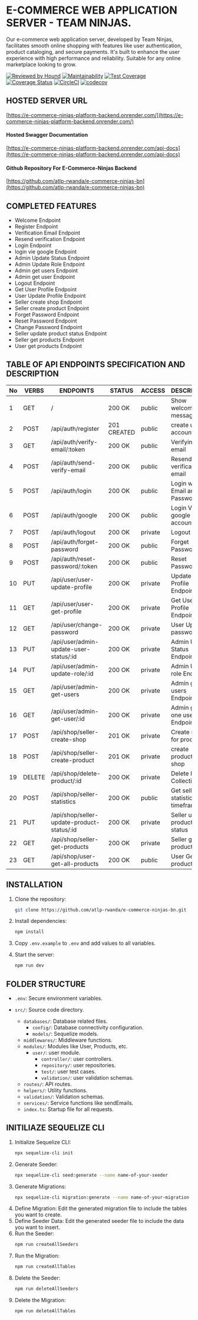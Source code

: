 # E-COMMERCE WEB APPLICATION SERVER - TEAM NINJAS.

Our e-commerce web application server, developed by Team Ninjas, facilitates smooth online shopping with features like user authentication, product cataloging, and secure payments. It's built to enhance the user experience with high performance and reliability. Suitable for any online marketplace looking to grow.

[![Reviewed by Hound](https://img.shields.io/badge/Reviewed_by-Hound-8E64B0.svg)](https://houndci.com)
[![Maintainability](https://api.codeclimate.com/v1/badges/839fc3fa18d25362cd8b/maintainability)](https://codeclimate.com/github/atlp-rwanda/e-commerce-ninjas-bn/maintainability)
[![Test Coverage](https://api.codeclimate.com/v1/badges/839fc3fa18d25362cd8b/test_coverage)](https://codeclimate.com/github/atlp-rwanda/e-commerce-ninjas-bn/test_coverage)
[![Coverage Status](https://coveralls.io/repos/github/atlp-rwanda/e-commerce-ninjas-bn/badge.svg)](https://coveralls.io/github/atlp-rwanda/e-commerce-ninjas-bn)
[![CircleCI](https://dl.circleci.com/status-badge/img/gh/atlp-rwanda/e-commerce-ninjas-bn/tree/develop.svg?style=svg)](https://dl.circleci.com/status-badge/redirect/gh/atlp-rwanda/e-commerce-ninjas-bn/tree/develop)
[![codecov](https://codecov.io/gh/atlp-rwanda/e-commerce-ninjas-bn/graph/badge.svg?token=6ZWudFPM1S)](https://codecov.io/gh/atlp-rwanda/e-commerce-ninjas-bn)

## HOSTED SERVER URL

[https://e-commerce-ninjas-platform-backend.onrender.com/](https://e-commerce-ninjas-platform-backend.onrender.com/)

#### Hosted Swagger Documentation

[https://e-commerce-ninjas-platform-backend.onrender.com/api-docs](https://e-commerce-ninjas-platform-backend.onrender.com/api-docs)

#### Github Repository For E-Commerce-Ninjas Backend

[https://github.com/atlp-rwanda/e-commerce-ninjas-bn](https://github.com/atlp-rwanda/e-commerce-ninjas-bn)

## COMPLETED FEATURES

- Welcome Endpoint
- Register Endpoint
- Verification Email Endpoint
- Resend verification Endpoint
- Login Endpoint
- login vie google Endpoint
- Admin Update Status Endpoint
- Admin Update Role Endpoint
- Admin get users Endpoint
- Admin get user Endpoint
- Logout Endpoint
- Get User Profile Endpoint 
- User Update Profile Endpoint
- Seller create shop Endpoint
- Seller create product Endpoint
- Forget Password Endpoint
- Reset Password Endpoint
- Change Password Endpoint
- Seller update product status Endpoint
- Seller get products Endpoint
- User get products Endpoint


## TABLE OF API ENDPOINTS SPECIFICATION AND DESCRIPTION


| No | VERBS | ENDPOINTS                               | STATUS      | ACCESS  | DESCRIPTION                         |
|----|-------|-----------------------------------------|-------------|---------|-------------------------------------|
| 1  | GET   | /                                       | 200 OK      | public  | Show welcome message                |
| 2  | POST  | /api/auth/register                      | 201 CREATED | public  | create user account                 |
| 3  | GET   | /api/auth/verify-email/:token           | 200 OK      | public  | Verifying email                     |
| 4  | POST  | /api/auth/send-verify-email             | 200 OK      | public  | Resend verification email           |
| 5  | POST  | /api/auth/login                         | 200 OK      | public  | Login with Email and Password       |
| 6  | POST  | /api/auth/google                        | 200 OK	   | public	 | Login Via google account            |
| 7  | POST  | /api/auth/logout                        | 200 OK      | private | Logout user                         |
| 8  | POST  | /api/auth/forget-password               | 200 OK      | public  | Forget Password                     |
| 9  | POST  | /api/auth/reset-password/:token         | 200 OK      | public  | Reset Password                      |
| 10 | PUT   | /api/user/user-update-profile           | 200 OK      | private | Update User Profile Endpoint        |
| 11 | GET   | /api/user/user-get-profile              | 200 OK      | private | Get User Profile Endpoint           |
| 12 | GET   | /api/user/change-password               | 200 OK      | private | User Update password                |
| 13 | PUT   | /api/user/admin-update-user-status/:id  | 200 OK      | private | Admin Update Status Endpoint        |
| 14 | PUT   | /api/user/admin-update-role/:id         | 200 OK      | private | Admin Update role   Endpoint        |
| 15 | GET   | /api/user/admin-get-users               | 200 OK      | private | Admin get all users Endpoint        |
| 16 | GET   | /api/user/admin-get-user/:id            | 200 OK      | private | Admin get one user Endpoint         |
| 17 | POST  | /api/shop/seller-create-shop            | 201 OK      | private | Create shop for products            |
| 18 | POST  | /api/shop/seller-create-product         | 201 OK      | private | create product in shop              |
| 19 | DELETE| /api/shop/delete-product/:id            | 200 OK      | private | Delete Item in Collection           |
| 20 | POST  | /api/shop/seller-statistics             | 200 OK	   | public	 | Get seller statistics per timeframe |
| 21 | PUT   |	/api/shop/seller-update-product-status/:id | 200 OK   | private | Seller update product status        |
| 22 | GET   |	/api/shop/seller-get-products           | 200 OK      | private |	Seller get products                 |
|23|GET|/api/shop/user-get-all-products|200 OK |public |	User Get all products|

## INSTALLATION

1. Clone the repository:

   ```sh
   git clone https://github.com/atlp-rwanda/e-commerce-ninjas-bn.git
   ```

2. Install dependencies:

   ```sh
   npm install
   ```

3. Copy `.env.example` to `.env` and add values to all variables.

4. Start the server:
   ```sh
   npm run dev
   ```

## FOLDER STRUCTURE

- `.env`: Secure environment variables.
- `src/`: Source code directory.

  - `databases/`: Database related files.
    - `config/`: Database connectivity configuration.
    - `models/`: Sequelize models.
  - `middlewares/`: Middleware functions.
  - `modules/`: Modules like User, Products, etc.
    - `user/`: user module.
      - `controller/`: user controllers.
      - `repository/`: user repositories.
      - `test/`: user test cases.
      - `validation/`: user validation schemas.
  - `routes/`: API routes.
  - `helpers/`: Utility functions.
  - `validation/`: Validation schemas.
  - `services/`: Service functions like sendEmails.
  - `index.ts`: Startup file for all requests.

## INITILIAZE SEQUELIZE CLI

1. Initialize Sequelize CLI:
   ```sh
   npx sequelize-cli init
   ```
2. Generate Seeder:
   ```sh
   npx sequelize-cli seed:generate --name name-of-your-seeder
   ```
3. Generate Migrations:
   ```sh
   npx sequelize-cli migration:generate --name name-of-your-migration
   ```
4. Define Migration:
   Edit the generated migration file to include the tables you want to create.
5. Define Seeder Data:
   Edit the generated seeder file to include the data you want to insert.
6. Run the Seeder:
   ```sh
   npm run createAllSeeders
   ```
7. Run the Migration:
   ```sh
   npm run createAllTables
   ```
8. Delete the Seeder:
   ```sh
   npm run deleteAllSeeders
   ```
9. Delete the Migration:
   ```sh
   npm run deleteAllTables
   ```